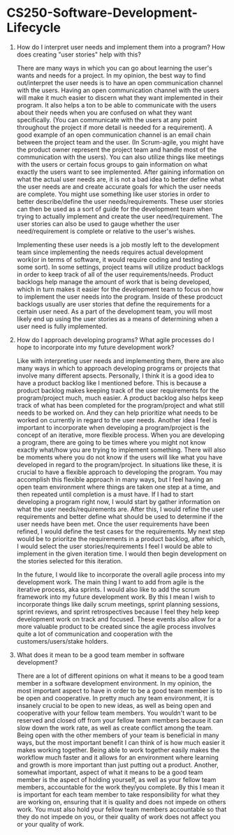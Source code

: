 # CS250-Software-Development-Lifecycle

1. How do I interpret user needs and implement them into a program? How does creating "user stories" help with this?


    There are many ways in which you can go about learning the user's wants and needs for a project. In my opinion, the best way to find out/interpret the user needs is to have an open communication channel with the users. Having an open communication channel with the users will make it much easier to discern what they want implemented in their program. It also helps a ton to be able to communicate with the users about their needs when you are confused on what they want specifically. (You can communicate with the users at any point throughout the project if more detail is needed for a requirement). A good example of an open communication channel is an email chain between the project team and the user. (In Scrum-agile, you might have the product owner represent the project team and handle most of the communication with the users). You can also utilize things like meetings with the users or certain focus groups to gain information on what exactly the users want to see implemented. After gaining information on what the actual user needs are, it is not a bad idea to better define what the user needs are and create accurate goals for which the user needs are complete. You might use something like user stories in order to better describe/define the user needs/requirements. These user stories can then be used as a sort of guide for the development team when trying to actually implement and create the user need/requirement. The user stories can also be used to gauge whether the user need/requirement is complete or relative to the user's wishes.
    
    Implementing these user needs is a job mostly left to the development team since implementing the needs requires actual development work(or in terms of software, it would require coding and testing of some sort). In some settings, project teams will utilize product backlogs in order to keep track of all of the user requirements/needs. Product backlogs help manage the amount of work that is being developed, which in turn makes it easier for the development team to focus on how to implement the user needs into the program. Inside of these prodcuct backlogs usually are user stories that define the requirements for a certain user need. As a part of the development team, you will most likely end up using the user stories as a means of determining when a user need is fully implemented.


2. How do I approach developing programs? What agile processes do I hope to incorporate into my future development work?

    
    Like with interpreting user needs and implementing them, there are also many ways in which to approach developing programs or projects that involve many different apsects. Personally, I think it is a good idea to have a product backlog like I mentioned before. This is because a product backlog makes keeping track of the user requirements for the program/project much, much easier. A product backlog also helps keep track of what has been completed for the program/project and what still needs to be worked on. And they can help prioritize what needs to be worked on currently in regard to the user needs. Another idea I feel is important to incorporate when developing a program/project is the concept of an iterative, more flexible process. When you are developing a program, there are going to be times where you might not know exactly what/how you are trying to implement something. There will also be moments where you do not know if the users will like what you have developed in regard to the program/project. In situations like these, it is crucial to have a flexible approach to developing the program. You may accomplish this flexible approach in many ways, but I feel having an open team environment where things are taken one step at a time, and then repeated until completion is a must have. If I had to start developing a program right now, I would start by gather information on what the user needs/requirements are. After this, I would refine the user requirements and better define what should be used to determine if the user needs have been met. Once the user requirements have been refined, I would define the test cases for the requirements. My next step would be to prioritze the requirements in a product backlog, after which, I would select the user stories/requirements I feel I would be able to implement in the given iteration time. I would then begin development on the stories selected for this iteration.
    
    In the future, I would like to incorporate the overall agile process into my development work. The main thing I want to add from agile is the iterative process, aka sprints. I would also like to add the scrum framework into my future development work. By this I mean I wish to incorporate things like daily scrum meetings, sprint planning sessions, sprint reviews, and sprint retrospectives because I feel they help keep development work on track and focused. These events also allow for a more valuable product to be created since the agile process involves quite a lot of communication and cooperation with the customers/users/stake holders.


3. What does it mean to be a good team member in software development?


    There are a lot of different opinions on what it means to be a good team member in a software development environment. In my opinion, the most important aspect to have in order to be a good team member is to be open and cooperative. In pretty much any team environment, it is insanely crucial to be open to new ideas, as well as being open and cooperative with your fellow team members. You wouldn't want to be reserved and closed off from your fellow team members because it can slow down the work rate, as well as create conflict among the team. Being open with the other members of your team is beneficial in many ways, but the most important benefit I can think of is how much easier it makes working together. Being able to work together easily makes the workflow much faster and it allows for an environment where learning and growth is more important than just putting out a product. Another, somewhat important, aspect of what it means to be a good team member is the aspect of holding yourself, as well as your fellow team members, accountable for the work they/you complete. By this I mean it is important for each team member to take responsibility for what they are working on, ensuring that it is quality and does not impede on others work. You must also hold your fellow team members accountable so that they do not impede on you, or their quality of work does not affect you or your quality of work.
